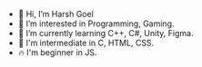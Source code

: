 - 👋 Hi, I’m Harsh Goel
- 👀 I’m interested in Programming, Gaming.
- 🌱 I’m currently learning C++, C#, Unity, Figma.
- 💞️ I'm intermediate in C, HTML, CSS.
- 🔥 I'm beginner in JS.
<!---
Harshgoel17/Harshgoel17 is a ✨ special ✨ repository because its `README.md` (this file) appears on your GitHub profile.
You can click the Preview link to take a look at your changes.
--->
